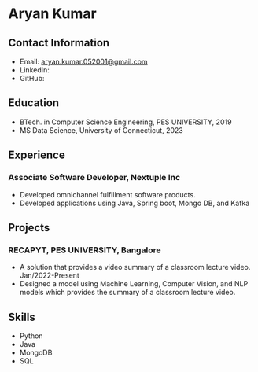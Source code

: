 # Aryan Kumar

## Contact Information

- Email: aryan.kumar.052001@gmail.com
- LinkedIn: [](https://www.linkedin.com/in/aryan-kumar-04355b209/)
- GitHub: [](https://aryan0501.github.io/)

## Education

- BTech. in Computer Science Engineering, PES UNIVERSITY, 2019
- MS Data Science, University of Connecticut, 2023

## Experience

### Associate Software Developer, Nextuple Inc

- Developed omnichannel fulfillment software products.
- Developed applications using Java, Spring boot, Mongo DB, and Kafka

## Projects

### RECAPYT, PES UNIVERSITY, Bangalore

- A solution that provides a video summary of a classroom lecture video. Jan/2022-Present
- Designed a model using Machine Learning, Computer Vision, and NLP models which provides the summary of a classroom lecture video.

## Skills

- Python
- Java
- MongoDB
- SQL
